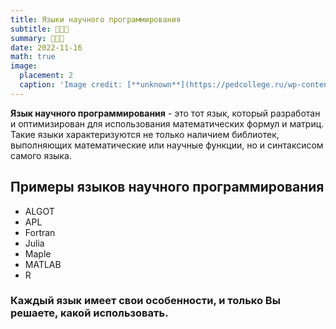 ```yaml
---
title: Языки научного программирования
subtitle: 🧪🧪🧪
summary: 🧪🧪🧪
date: 2022-11-16
math: true
image:
  placement: 2
  caption: 'Image credit: [**unknown**](https://pedcollege.ru/wp-content/uploads/2022/02/Nauka-zastavka.jpg)'
---
```


**Язык научного программирования** - это тот язык, который разработан и оптимизирован для использования математических формул и матриц. Такие языки характеризуются не только наличием библиотек, выполняющих математические или научные функции, но и синтаксисом самого языка.

## Примеры языков научного программирования

* ALGOT
* APL
* Fortran
* Julia
* Maple
* MATLAB
* R

### Каждый язык имеет свои особенности, и только Вы решаете, какой использовать.
